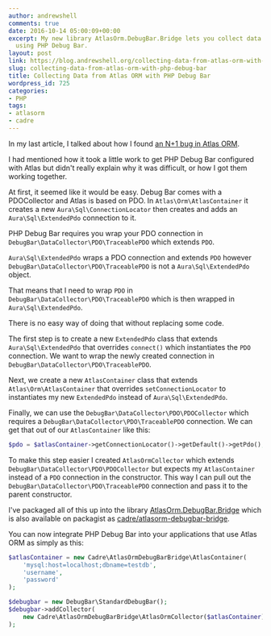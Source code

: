 ```yaml
---
author: andrewshell
comments: true
date: 2016-10-14 05:00:09+00:00
excerpt: My new library AtlasOrm.DebugBar.Bridge lets you collect data from Atlas.ORM
  using PHP Debug Bar.
layout: post
link: https://blog.andrewshell.org/collecting-data-from-atlas-orm-with-php-debug-bar/
slug: collecting-data-from-atlas-orm-with-php-debug-bar
title: Collecting Data from Atlas ORM with PHP Debug Bar
wordpress_id: 725
categories:
- PHP
tags:
- atlasorm
- cadre
---
```


In my last article, I talked about how I found [an N+1 bug in Atlas ORM](https://www.futureproofphp.com/2016/10/10/complex-database-relationships-with-atlasorm/).

I had mentioned how it took a little work to get PHP Debug Bar configured with Atlas but didn't really explain why it was difficult, or how I got them working together.

At first, it seemed like it would be easy. Debug Bar comes with a PDOCollector and Atlas is based on PDO. In `Atlas\Orm\AtlasContainer` it creates a new `Aura\Sql\ConnectionLocator` then creates and adds an `Aura\Sql\ExtendedPdo` connection to it.

PHP Debug Bar requires you wrap your PDO connection in `DebugBar\DataCollector\PDO\TraceablePDO` which extends `PDO`.

`Aura\Sql\ExtendedPdo` wraps a PDO connection and extends `PDO` however `DebugBar\DataCollector\PDO\TraceablePDO` is not a `Aura\Sql\ExtendedPdo` object.

That means that I need to wrap `PDO` in `DebugBar\DataCollector\PDO\TraceablePDO` which is then wrapped in `Aura\Sql\ExtendedPdo`.

There is no easy way of doing that without replacing some code.

The first step is to create a new `ExtendedPdo` class that extends `Aura\Sql\ExtendedPdo` that overrides `connect()` which instantiates the `PDO` connection. We want to wrap the newly created connection in `DebugBar\DataCollector\PDO\TraceablePDO`.

Next, we create a new `AtlasContainer` class that extends `Atlas\Orm\AtlasContainer` that overrides `setConnectionLocator` to instantiates my new `ExtendedPdo` instead of `Aura\Sql\ExtendedPdo`.

Finally, we can use the `DebugBar\DataCollector\PDO\PDOCollector` which requires a `DebugBar\DataCollector\PDO\TraceablePDO` connection. We can get that out of our `AtlasContainer` like this:

```php
$pdo = $atlasContainer->getConnectionLocator()->getDefault()->getPdo();
```



To make this step easier I created `AtlasOrmCollector` which extends `DebugBar\DataCollector\PDO\PDOCollector` but expects my `AtlasContainer` instead of a `PDO` connection in the constructor. This way I can pull out the `DebugBar\DataCollector\PDO\TraceablePDO` connection and pass it to the parent constructor.

I've packaged all of this up into the library [AtlasOrm.DebugBar.Bridge](https://github.com/cadrephp/AtlasOrm.DebugBar.Bridge) which is also available on packagist as [cadre/atlasorm-debugbar-bridge](https://packagist.org/packages/cadre/atlasorm-debugbar-bridge).

You can now integrate PHP Debug Bar into your applications that use Atlas ORM as simply as this:

```php
$atlasContainer = new Cadre\AtlasOrmDebugBarBridge\AtlasContainer(
    'mysql:host=localhost;dbname=testdb',
    'username',
    'password'
);

$debugbar = new DebugBar\StandardDebugBar();
$debugbar->addCollector(
    new Cadre\AtlasOrmDebugBarBridge\AtlasOrmCollector($atlasContainer)
);
```
